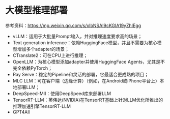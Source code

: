 # 大模型推理部署
参考资料：https://mp.weixin.qq.com/s/xIbNSAI9cKGIA19yZhIEgg  

- vLLM：适用于大批量Prompt输入，并对推理速度要求高的场景；
- Text generation inference：依赖HuggingFace模型，并且不需要为核心模型增加多个adapter的场景；
- CTranslate2：可在CPU上进行推理；
- OpenLLM：为核心模型添加adapter并使用HuggingFace Agents，尤其是不完全依赖PyTorch；
- Ray Serve：稳定的Pipeline和灵活的部署，它最适合更成熟的项目；
- MLC LLM：可在客户端（边缘计算）（例如，在Android或iPhone平台上）本地部署LLM；
- DeepSpeed-MII：使用DeepSpeed库来部署LLM
- TensorRT-LLM：英伟达(NVIDIA)在TensorRT基础上针对LLM优化所推出的推理加速引擎TensorRT-LLM
- GPT4All